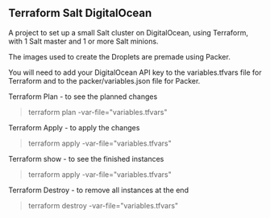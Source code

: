 Terraform Salt DigitalOcean
---------------------------

A project to set up a small Salt cluster on DigitalOcean, using Terraform, with 1 Salt master and 1 or more Salt minions.

The images used to create the Droplets are premade using Packer.

You will need to add your DigitalOcean API key to the variables.tfvars file for Terraform and to the packer/variables.json file for Packer.

Terraform Plan - to see the planned changes

> terraform plan -var-file="variables.tfvars"

Terraform Apply - to apply the changes

> terraform apply -var-file="variables.tfvars"

Terraform show - to see the finished instances

> terraform apply -var-file="variables.tfvars"

Terraform Destroy - to remove all instances at the end

> terraform destroy -var-file="variables.tfvars"
